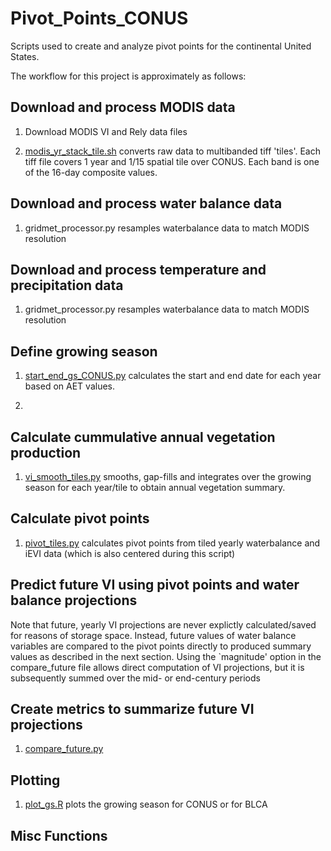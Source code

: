 # Pivot_Points_CONUS
Scripts used to create and analyze pivot points for the continental United States. 

The workflow for this project is approximately as follows:

## Download and process MODIS data

1. Download MODIS VI and Rely data files

2. [modis_yr_stack_tile.sh](src/modis_yr_stack_tile.sh) converts raw data to multibanded tiff 'tiles'. Each tiff file covers 1 year and 1/15 spatial tile over CONUS. Each band is one of the 16-day composite values.


## Download and process water balance data

1. gridmet_processor.py resamples waterbalance data to match MODIS resolution

## Download and process temperature and precipitation data

1. gridmet_processor.py resamples waterbalance data to match MODIS resolution



## Define growing season

1. [start_end_gs_CONUS.py](src/start_end_gs_CONUS.py) calculates the start and end date for each year based on AET values.

2. 



## Calculate cummulative annual vegetation production

1. [vi_smooth_tiles.py](src/vi_smooth_tiles.py) smooths, gap-fills and integrates over the growing season for each year/tile to obtain annual vegetation summary.




## Calculate pivot points

1. [pivot_tiles.py](src/pivot_tiles.py) calculates pivot points from tiled yearly waterbalance and iEVI data (which is also centered during this script)


## Predict future VI using pivot points and water balance projections

Note that future, yearly VI projections are never explictly calculated/saved for reasons of storage space. Instead, future values of water balance variables are compared to the pivot points directly to produced summary values as described in the next section. Using the `magnitude' option in the compare_future file allows direct computation of VI projections, but it is subsequently summed over the mid- or end-century periods


## Create metrics to summarize future VI projections

1. [compare_future.py](src/compare_future.py)



## Plotting

1. [plot_gs.R](src/plot_gs.R) plots the growing season for CONUS or for BLCA

## Misc Functions

